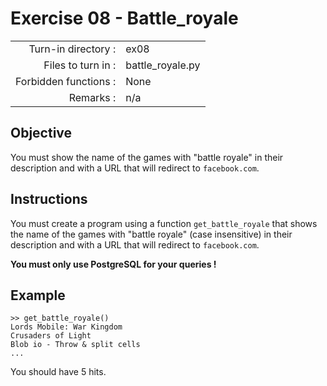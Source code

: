 # Exercise 08 - Battle\_royale

|  |  |
| ---: | :--- |
| Turn-in directory : | ex08 |
| Files to turn in : | battle\_royale.py |
| Forbidden functions : | None |
| Remarks : | n/a |

## Objective

You must show the name of the games with "battle royale" in their description and with a URL that will redirect to `facebook.com`.

## Instructions

You must create a program using a function `get_battle_royale` that shows the name of the games with "battle royale" \(case insensitive\) in their description and with a URL that will redirect to `facebook.com`.

**You must only use PostgreSQL for your queries !**

## Example

```text
>> get_battle_royale()
Lords Mobile: War Kingdom
Crusaders of Light
Blob io - Throw & split cells
...
```

You should have 5 hits.

